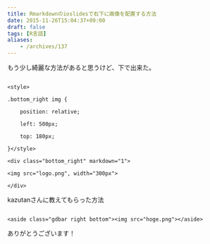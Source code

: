 ```yaml
---
title: Rmarkdownのioslidesで右下に画像を配置する方法
date: 2015-11-26T15:04:37+09:00
draft: false
tags: [R言語]
aliases:
    - /archives/137
---
```


もう少し綺麗な方法があると思うけど、下で出来た。

~~~{R}
<style>
.bottom_right img {
    position: relative;
    left: 500px;
    top: 180px;
}</style>
<div class="bottom_right" markdown="1">
<img src="logo.png", width="300px">
</div>
~~~

kazutanさんに教えてもらった方法
~~~{R}
<aside class="gdbar right bottom"><img src="hoge.png"></aside>
~~~
ありがとうございます！


